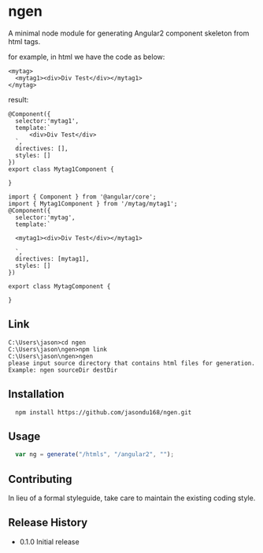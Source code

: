 ngen
=========

A minimal node module for generating Angular2 component skeleton from html tags.

for example, in html we have the code as below:
```
<mytag>
  <mytag1><div>Div Test</div></mytag1>
</mytag>
```
result:

```
@Component({
  selector:'mytag1',
  template:`
      <div>Div Test</div>
  `,
  directives: [],
  styles: []
})
export class Mytag1Component {

}

import { Component } from '@angular/core';
import { Mytag1Component } from '/mytag/mytag1';
@Component({
  selector:'mytag',
  template:`

  <mytag1><div>Div Test</div></mytag1>

  `,
  directives: [mytag1],
  styles: []
})

export class MytagComponent {

}
```
## Link
```shell
C:\Users\jason>cd ngen
C:\Users\jason\ngen>npm link
C:\Users\jason\ngen>ngen
please input source directory that contains html files for generation.
Example: ngen sourceDir destDir
```

## Installation

```shell
  npm install https://github.com/jasondu168/ngen.git
```

## Usage

```js
  var ng = generate("/htmls", "/angular2", "");
```
## Contributing

In lieu of a formal styleguide, take care to maintain the existing coding style.

## Release History

* 0.1.0 Initial release
